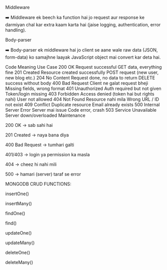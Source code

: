 Middleware

➡️ Middleware ek beech ka function hai jo request aur response ke darmiyan chal kar extra kaam karta hai (jaise logging, authentication, error handling).

Body-parser

➡️ Body-parser ek middleware hai jo client se aane wale raw data (JSON, form-data) ko samajhne laayak JavaScript object mai convert kar deta hai.

Code Meaning Use Case
200 OK Request successful GET data, everything fine
201 Created Resource created successfully POST request (new user, new blog etc.)
204 No Content Request done, no data to return DELETE success without body
400 Bad Request Client ne galat request bheji Missing fields, wrong format
401 Unauthorized Auth required but not given Token/login missing
403 Forbidden Access denied (token hai but rights nahi) User not allowed
404 Not Found Resource nahi mila Wrong URL / ID not exist
409 Conflict Duplicate resource Email already exists
500 Internal Server Error Server mai issue Code error, crash
503 Service Unavailable Server down/overloaded Maintenance

200 OK → sab sahi hai

201 Created → naya bana diya

400 Bad Request → tumhari galti

401/403 → login ya permission ka masla

404 → cheez hi nahi mili

500 → hamari (server) taraf se error

MONGODB CRUD FUNCTIONS:

insertOne()

insertMany()

findOne()

find()

updateOne()

updateMany()

deleteOne()

deleteMany()
